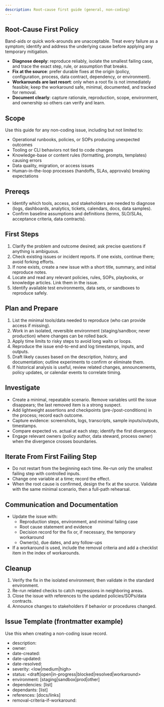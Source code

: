 ```yaml
---
description: Root-cause first guide (general, non-coding)
---
```

## Root-Cause First Policy

Band-aids or quick work-arounds are unacceptable. Treat every failure as a symptom; identify and address the underlying cause before applying any temporary mitigation.

- **Diagnose deeply**: reproduce reliably, isolate the smallest failing case, and trace the exact step, rule, or assumption that breaks.
- **Fix at the source**: prefer durable fixes at the origin (policy, configuration, process, data contract, dependency, or environment).
- **Workarounds are last resort**: only when a root fix is not immediately feasible; keep the workaround safe, minimal, documented, and tracked for removal.
- **Document clearly**: capture rationale, reproduction, scope, environment, and ownership so others can verify and learn.

## Scope
Use this guide for any non-coding issue, including but not limited to:
- Operational runbooks, policies, or SOPs producing unexpected outcomes
- Tooling or CLI behaviors not tied to code changes
- Knowledge-base or content rules (formatting, prompts, templates) causing errors
- Data quality, migration, or access issues
- Human-in-the-loop processes (handoffs, SLAs, approvals) breaking expectations

## Prereqs
- Identify which tools, access, and stakeholders are needed to diagnose (logs, dashboards, analytics, tickets, calendars, docs, data samples).
- Confirm baseline assumptions and definitions (terms, SLO/SLAs, acceptance criteria, data contracts).

## First Steps
1. Clarify the problem and outcome desired; ask precise questions if anything is ambiguous.
2. Check existing issues or incident reports. If one exists, continue there; avoid forking efforts.
3. If none exists, create a new issue with a short title, summary, and initial reproduce notes.
4. Locate and read any relevant policies, rules, SOPs, playbooks, or knowledge articles. Link them in the issue.
5. Identify available test environments, data sets, or sandboxes to reproduce safely.

## Plan and Prepare
1. List the minimal tools/data needed to reproduce (who can provide access if missing).
2. Work in an isolated, reversible environment (staging/sandbox; never production) where changes can be rolled back.
3. Apply time limits to risky steps to avoid long waits or loops.
4. Reproduce the issue end-to-end and log timestamps, inputs, and outputs.
5. Draft likely causes based on the description, history, and documentation; outline experiments to confirm or eliminate them.
6. If historical analysis is useful, review related changes, announcements, policy updates, or calendar events to correlate timing.

## Investigate
- Create a minimal, repeatable scenario. Remove variables until the issue disappears; the last removed item is a strong suspect.
- Add lightweight assertions and checkpoints (pre-/post-conditions) in the process; record each outcome.
- Capture evidence: screenshots, logs, transcripts, sample inputs/outputs, timestamps.
- Compare expected vs. actual at each step; identify the first divergence.
- Engage relevant owners (policy author, data steward, process owner) when the divergence crosses boundaries.

## Iterate From First Failing Step
- Do not restart from the beginning each time. Re-run only the smallest failing step with controlled inputs.
- Change one variable at a time; record the effect.
- When the root cause is confirmed, design the fix at the source. Validate with the same minimal scenario, then a full-path rehearsal.

## Communication and Documentation
- Update the issue with:
  - Reproduction steps, environment, and minimal failing case
  - Root cause statement and evidence
  - Decision record for the fix or, if necessary, the temporary workaround
  - Owner(s), due dates, and any follow-ups
- If a workaround is used, include the removal criteria and add a checklist item in the index of workarounds.

## Cleanup
1. Verify the fix in the isolated environment; then validate in the standard environment.
2. Re-run related checks to catch regressions in neighboring areas.
3. Close the issue with references to the updated policies/SOPs/data contracts.
4. Announce changes to stakeholders if behavior or procedures changed.

## Issue Template (frontmatter example)
Use this when creating a non-coding issue record.

- description: <synopsis>
- owner: <name or team>
- date-created: <YYYY-MM-DD>
- date-updated: <YYYY-MM-DD>
- date-resolved: <YYYY-MM-DD>
- severity: <low|medium|high>
- status: <draft|open|in-progress|blocked|resolved|workaround>
- environment: [staging|sandbox|prod|other]
- dependencies: [list]
- dependants: [list]
- references: [docs/links]
- removal-criteria-if-workaround: <conditions to remove temporary mitigations>
